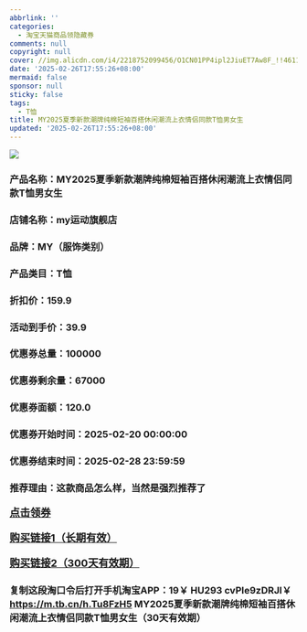 ```yaml
---
abbrlink: ''
categories:
  - 淘宝天猫商品领隐藏券
comments: null
copyright: null
cover: //img.alicdn.com/i4/2218752099456/O1CN01PP4ipl2JiuET7Aw8F_!!4611686018427380864-0-item_pic.jpg
date: '2025-02-26T17:55:26+08:00'
mermaid: false
sponsor: null
sticky: false
tags:
  - T恤
title: MY2025夏季新款潮牌纯棉短袖百搭休闲潮流上衣情侣同款T恤男女生
updated: '2025-02-26T17:55:26+08:00'
--- 
```


![](//img.alicdn.com/i4/2218752099456/O1CN01PP4ipl2JiuET7Aw8F_!!4611686018427380864-0-item_pic.jpg)

### 产品名称：MY2025夏季新款潮牌纯棉短袖百搭休闲潮流上衣情侣同款T恤男女生
### 店铺名称：my运动旗舰店
### 品牌：MY（服饰类别）
### 产品类目：T恤
### 折扣价：159.9
### 活动到手价：39.9
### 优惠券总量：100000
### 优惠券剩余量：67000
### 优惠券面额：120.0
### 优惠券开始时间：2025-02-20 00:00:00	
### 优惠券结束时间：2025-02-28 23:59:59	
### 推荐理由：这款商品怎么样，当然是强烈推荐了

<p style="font-size: 18px; font-weight: bold;">
  <a href="https://uland.taobao.com/coupon/edetail?e=wE6Azh9txaylhHvvyUNXZfh8CuWt5YH5OVuOuRD5gLJMmdsrkidbOWBzzpT26idJCngCJDs7WO3r9S5fZUX0ZzzKA292ZlwSMvZyg3V9LNywAuFDTdUd0IyRMvwd3TTA2mwCY5fS7rVrTdT7cgXf6jgYSYpxmYtMmW8MANQNN4dGK7FTSL1b62sLw6HqmIR9MCEE7t9nsSVaE6adOUcQn%2FNfXInjPDC2dIIJ3uNXh6i%2FQvo9IsQr0Jn%2F69y19sy6DIdjawiQc38R%2BxmP1xMF4UKQPafv0LgN1SUyyd4eCw3C8XEHpIOHCfoj147gpau%2ByUxONJCwriltpzu%2Bfbn0bqJ7%2BkHL3AEW&traceId=0b515d4517407227641888116d126c&union_lens=lensId%3AOPT%401740722777%402108158b_0e01_1954b29aec8_4c12%4001%40eyJmbG9vcklkIjo3MzM1NH0ie" target="_blank">点击领券</a>
</p>
<p style="font-size: 18px; font-weight: bold;">
  <a href="https://s.click.taobao.com/t?e=m%3D2%26s%3DQed%2B%2FAu1qFRw4vFB6t2Z2ueEDrYVVa64K7Vc7tFgwiHjf2vlNIV67uW8xal2bDKcFfrEfJ4hp2r3ID%2FV1RqsF4wnCJeELi4I%2FIEn%2BS1IjHAB0ghlTd7WlZVm%2FOAUUFw71qrpxiwMoCNxc1AtbZGVS3dXztIova6vZv3e6ZgmYmvNEPXytV9ALoS4zvCRUrquXhwHHUXYfmINrHXyieMNE7YVoFWC%2Bv%2F9CIk2EAiCPPgTwW3WiV6c6TibDTwe%2BYSzZdvGkzJmeMZweiXfaVH60dSopZirJ9MMzsAzH1xYDH4SIz%2BVIb9tlErPce4q7VcL%2BJX2Pm%2FWMpTGJe8N%2FwNpGw%3D%3D" target="_blank">购买链接1（长期有效）</a>
</p>
<p style="font-size: 18px; font-weight: bold;">
  <a href="https://s.click.taobao.com/ZgvXVNs" target="_blank">购买链接2（300天有效期）</a>
</p>

### 复制这段淘口令后打开手机淘宝APP：19￥ HU293 cvPIe9zDRJl￥ https://m.tb.cn/h.Tu8FzH5  MY2025夏季新款潮牌纯棉短袖百搭休闲潮流上衣情侣同款T恤男女生（30天有效期）
